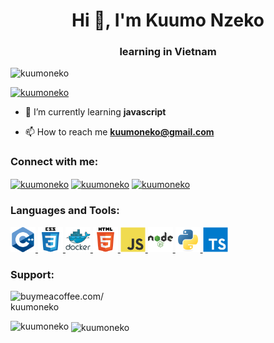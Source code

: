 <h1 align="center">Hi 👋, I'm Kuumo Nzeko</h1>
<h3 align="center">learning in Vietnam</h3>

<p align="left"> <img src="https://komarev.com/ghpvc/?username=kuumoneko&label=Profile%20views&color=0e75b6&style=flat" alt="kuumoneko" /> </p>

<p align="left"> <a href="https://github.com/ryo-ma/github-profile-trophy"><img src="https://github-profile-trophy.vercel.app/?username=kuumoneko" alt="kuumoneko" /></a> </p>

- 🌱 I’m currently learning **javascript**

- 📫 How to reach me **kuumoneko@gmail.com**

<h3 align="left">Connect with me:</h3>
<p align="left">
<a href="https://fb.com/kuumoneko" target="blank"><img align="center" src="https://raw.githubusercontent.com/rahuldkjain/github-profile-readme-generator/master/src/images/icons/Social/facebook.svg" alt="kuumoneko" height="30" width="40" /></a>
<a href="https://instagram.com/kuumoneko" target="blank"><img align="center" src="https://raw.githubusercontent.com/rahuldkjain/github-profile-readme-generator/master/src/images/icons/Social/instagram.svg" alt="kuumoneko" height="30" width="40" /></a>
<a href="https://www.youtube.com/c/kuumoneko" target="blank"><img align="center" src="https://raw.githubusercontent.com/rahuldkjain/github-profile-readme-generator/master/src/images/icons/Social/youtube.svg" alt="kuumoneko" height="30" width="40" /></a>
</p>

<h3 align="left">Languages and Tools:</h3>
<p align="left"> <a href="https://www.w3schools.com/cpp/" target="_blank" rel="noreferrer"> <img src="https://raw.githubusercontent.com/devicons/devicon/master/icons/cplusplus/cplusplus-original.svg" alt="cplusplus" width="40" height="40"/> </a> <a href="https://www.w3schools.com/css/" target="_blank" rel="noreferrer"> <img src="https://raw.githubusercontent.com/devicons/devicon/master/icons/css3/css3-original-wordmark.svg" alt="css3" width="40" height="40"/> </a> <a href="https://www.docker.com/" target="_blank" rel="noreferrer"> <img src="https://raw.githubusercontent.com/devicons/devicon/master/icons/docker/docker-original-wordmark.svg" alt="docker" width="40" height="40"/> </a> <a href="https://www.w3.org/html/" target="_blank" rel="noreferrer"> <img src="https://raw.githubusercontent.com/devicons/devicon/master/icons/html5/html5-original-wordmark.svg" alt="html5" width="40" height="40"/> </a> <a href="https://developer.mozilla.org/en-US/docs/Web/JavaScript" target="_blank" rel="noreferrer"> <img src="https://raw.githubusercontent.com/devicons/devicon/master/icons/javascript/javascript-original.svg" alt="javascript" width="40" height="40"/> </a> <a href="https://nodejs.org" target="_blank" rel="noreferrer"> <img src="https://raw.githubusercontent.com/devicons/devicon/master/icons/nodejs/nodejs-original-wordmark.svg" alt="nodejs" width="40" height="40"/> </a> <a href="https://www.python.org" target="_blank" rel="noreferrer"> <img src="https://raw.githubusercontent.com/devicons/devicon/master/icons/python/python-original.svg" alt="python" width="40" height="40"/> </a> <a href="https://www.typescriptlang.org/" target="_blank" rel="noreferrer"> <img src="https://raw.githubusercontent.com/devicons/devicon/master/icons/typescript/typescript-original.svg" alt="typescript" width="40" height="40"/> </a> </p>

<h3 align="left">

Support:</h3>


<p><a href="https://www.buymeacoffee.com/buymeacoffee.com/kuumoneko"> <img align="left" src="https://cdn.buymeacoffee.com/buttons/v2/default-yellow.png" height="40" width="150" alt="buymeacoffee.com/kuumoneko" /></a></p>
<br>
<br>
<p><img align="left" src="https://github-readme-stats.vercel.app/api/top-langs?username=kuumoneko&show_icons=true&locale=en&layout=compact" alt="kuumoneko" /></p>

<p>&nbsp;<img align="center" src="https://github-readme-stats.vercel.app/api?username=kuumoneko&show_icons=true&locale=en" alt="kuumoneko" /></p>
